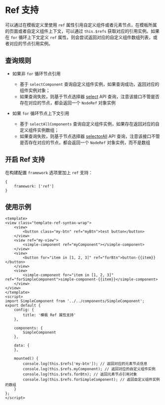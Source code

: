 # Ref 支持

可以通过在模板定义里使用 `ref` 属性引用自定义组件或者元素节点，在模板所属的页面或者自定义组件上下文，可以通过 `this.$refs` 获取对应的引用实例。如果在 `for` 循环上下文定义 `ref` 属性，则会尝试返回对应的自定义组件数组列表，或者对应的节点引用实例。

## 查询规则

* 如果非 `for` 循环节点引用

    * 基于 `selectComponent` 查询自定义组件实例，如果查询成功，返回对应的组件实例对象；
    * 如果查询失败，则基于节点选择器 [select](https://developers.weixin.qq.com/miniprogram/dev/api/wxml/SelectorQuery.select.html) API 查询，注意该接口不管是否存在对应的节点，都会返回一个 `NodeRef` 对象实例

* 如果 `for` 循环节点上下文引用

    * 基于 `selectAllComponents` 查询自定义组件实例，如果存在返回对应的自定义组件实例数组；
    * 如果查询失败，则基于节点选择器 [selectorAll](https://developers.weixin.qq.com/miniprogram/dev/api/wxml/SelectorQuery.selectAll.html) API 查询，注意该接口不管是否存在对应的节点，都会返回一个 `NodeRef` 对象实例，而不是数组


## 开启 Ref 支持

在构建配置 `framework` 选项里加上 `ref` 支持：

```
{
    framework: ['ref']
}
```

## 使用示例

```
<template>
<view class="template-ref-syntax-wrap">
    <view>
        <button class="my-btn" ref="myBtn">test button</button>
    </view>
    <view ref="my-view">
        <simple-component ref="myComponent"></simple-component>
    </view>
    <view>
        <button for="item in [1, 2, 3]" ref="forBtn">button-{{item}}</button>
    </view>
    <view>
        <simple-component for="item in [1, 2, 3]" ref="forSimpleComponent">simple-component-{{item}}</simple-component>
    </view>
</view>
</template>
<script>
import SimpleComponent from '../../components/SimpleComponent';
export default {
    config: {
        title: '模板 Ref 属性支持'
    },

    components: {
        SimpleComponent
    },

    data: {
    },

    mounted() {
        console.log(this.$refs['my-btn']); // 返回对应的元素节点信息
        console.log(this.$refs.myComponent); // 返回对应的自定义组件实例
        console.log(this.$refs.forBtn); // 返回元素节点引用对象
        console.log(this.$refs.forSimpleComponent); // 返回自定义组件实例的数组
    }
};
</script>
```
